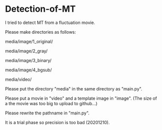 # Detection-of-MT
I tried to detect MT from a fluctuation movie.

Please make directories as follows:

media/image/1_original/

media/image/2_gray/

media/image/3_binary/

media/image/4_bgsub/

media/video/

Please put the directory "media" in the same directory as "main.py".

Please put a movie in "video" and a template image in "image".
(The size of a the movie was too big to upload to github...)

Please rewrite the pathname in "main.py".

It is a trial phase so precision is too bad (20201210).
